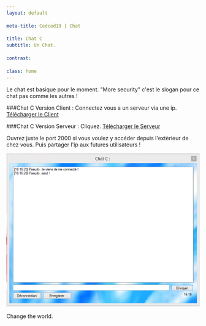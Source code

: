 ```yaml
---
layout: default

meta-title: Cedced19 | Chat  

title: Chat C
subtitle: Un Chat.

contrast:

class: home
---
```


Le chat est basique pour le moment.
"More security" c'est le slogan pour ce chat pas comme les autres !

###Chat C Version Client :
Connectez vous a un serveur via une ip.
[Télécharger le Client](https://raw.githubusercontent.com/cedced19/ChatC/master/setup/ChatC.exe)

###Chat C Version Serveur :
Cliquez.
[Télécharger le Serveur](https://raw.githubusercontent.com/cedced19/ChatC/master/setup/ServeurChat.exe)

Ouvrez juste le port 2000 si vous voulez y accéder depuis l'extèrieur de chez vous.
Puis partager l'ip aux futures utilisateurs !

![](demo.png)

Change the world.

